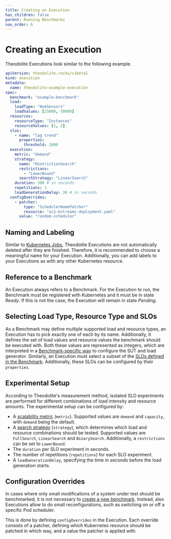 ```yaml
---
title: Creating an Execution
has_children: false
parent: Running Benchmarks
nav_order: 6
---
```


# Creating an Execution

Theodolite Executions look similar to the following example.

<!-- TODO align with upstream -->
```yaml
apiVersion: theodolite.rocks/v1beta1
kind: execution
metadata:
  name: theodolite-example-execution
spec:
  benchmark: "example-benchmark"
  load:
    loadType: "NumSensors"
    loadValues: [25000, 50000]
  resources:
    resourceType: "Instances"
    resourceValues: [1, 2]
  slos:
    - name: "lag trend"
      properties:
        threshold: 2000
  execution:
    metric: "demand"
    strategy:
      name: "RestrictionSearch"
      restrictions:
        - "LowerBound"
      searchStrategy: "LinearSearch"
    duration: 300 # in seconds
    repetitions: 1
    loadGenerationDelay: 30 # in seconds
  configOverrides:
    - patcher:
        type: "SchedulerNamePatcher"
        resource: "uc1-kstreams-deployment.yaml"
      value: "random-scheduler"
```

## Naming and Labeling

Similar to [Kubernetes Jobs](https://kubernetes.io/docs/concepts/workloads/controllers/job/), Theodolite Executions are not automatically deleted after they are finished. Therefore, it is recommended to choose a meaningful name for your Execution. Additionally, you can add labels to your Executions as with any other Kubernetes resource.

## Reference to a Benchmark

An Execution always refers to a Benchmark. For the Execution to run, the Benchmark must be registered with Kubernetes and it must be in state *Ready*. If this is not the case, the Execution will remain in state *Pending*.

## Selecting Load Type, Resource Type and SLOs

As a Benchmark may define multiple supported load and resource types, an Execution has to pick exactly one of each by its name. Additionally, it defines the set of load values and resource values the benchmark should be executed with.
Both these values are represented as integers, which are interpreted in a [Benchmark-specific way](creating-a-benchmark#load-and-resource-types) to configure the SUT and load generator.
Similarly, an Execution must select a subset of the [SLOs defined in the Benchmark](creating-a-benchmark#service-level-objectives-slos). Additionally, these SLOs can be configured by their `properties`.
<!-- TODO: What happpens if slos are not set? -->

## Experimental Setup

According to Theodolite's measurement method, isolated SLO experiments are performed for different combinations of load intensity and resource amounts.
The experimental setup can be configured by:

* A [scalability metric](concepts/metrics) (`metric`). Supported values are `demand` and `capacity`, with `demand` being the default.
* A [search strategy](concepts/search-strategies) (`strategy`), which determines which load and resource combinations should be tested. Supported values are `FullSearch`, `LinearSearch` and `BinarySearch`. Additionally, a `restrictions` can be set to `LowerBound`.
* The `duration` per SLO experiment in seconds.
* The number of repetitions (`repetitions`) for each SLO experiment.
* A `loadGenerationDelay`, specifying the time in seconds before the load generation starts.

## Configuration Overrides

In cases where only small modifications of a system under test should be benchmarked, it is not necessary to [create a new benchmark](creating-a-benchmark).
Instead, also Executions allow to do small reconfigurations, such as switching on or off a specific Pod scheduler.

This is done by defining `configOverrides` in the Execution. Each override consists of a patcher, defining which Kubernetes resource should be patched in which way, and a value the patcher is applied with.

<!-- Further information: API Reference -->
<!-- Further information: How to run -->
